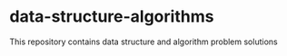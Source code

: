 # data-structure-algorithms
This repository contains data structure and algorithm problem solutions
